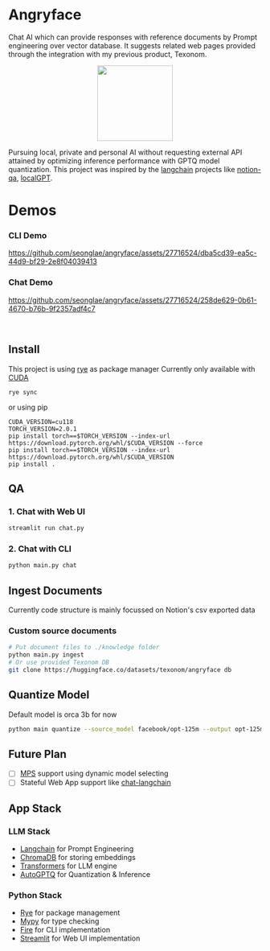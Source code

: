 # Angryface

Chat AI which can provide responses with reference documents by Prompt engineering over vector database. It suggests related web pages provided through the integration with my previous product, Texonom.

<p align="center">
<img src="img/angryface.png" style="width: 150px"/>
</p>

Pursuing local, private and personal AI without requesting external API attained by optimizing inference performance with GPTQ model quantization. This project was inspired by the [langchain](https://github.com/hwchase17/langchain) projects like [notion-qa](https://github.com/hwchase17/notion-qa), [localGPT](https://github.com/PromtEngineer/localGPT).

# Demos

### CLI Demo

https://github.com/seonglae/angryface/assets/27716524/dba5cd39-ea5c-44d9-bf29-2e8f04039413

### Chat Demo

https://github.com/seonglae/angryface/assets/27716524/258de629-0b61-4670-b76b-9f2357adf4c7

<br/>

## Install

This project is using [rye](https://mitsuhiko.github.io/rye/) as package manager
Currently only available with [CUDA](https://texonom.com/a9e934a523d346c5a984d95e3d0676e3)

```
rye sync
```

or using pip

```
CUDA_VERSION=cu118
TORCH_VERSION=2.0.1
pip install torch==$TORCH_VERSION --index-url https://download.pytorch.org/whl/$CUDA_VERSION --force
pip install torch==$TORCH_VERSION --index-url https://download.pytorch.org/whl/$CUDA_VERSION
pip install .
```

## QA

### 1. Chat with Web UI

```zsh
streamlit run chat.py
```

### 2. Chat with CLI

```zsh
python main.py chat
```

## Ingest Documents

Currently code structure is mainly focussed on Notion's csv exported data

### Custom source documents

```zsh
# Put document files to ./knowledge folder
python main.py ingest
# Or use provided Texonom DB
git clone https://huggingface.co/datasets/texonom/angryface db
```

## Quantize Model

Default model is orca 3b for now

```zsh
python main quantize --source_model facebook/opt-125m --output opt-125m-4bit-gptq --push
```

## Future Plan

- [ ] [MPS](https://texonom.com/8d71e4de36e4416c83f65ee7bdaa412b) support using dynamic model selecting
- [ ] Stateful Web App support like [chat-langchain](https://chat.langchain.dev/)

## App Stack

### LLM Stack

- [Langchain](https://texonom.com/945567c597364cbb98336ca08c059856) for Prompt Engineering
- [ChromaDB](https://texonom.com/8af886db7d684e03911a86b652620816) for storing embeddings
- [Transformers](https://texonom.com/f5101287cc9249ab812e281e374e5629) for LLM engine
- [AutoGPTQ](https://github.com/PanQiWei/AutoGPTQ) for Quantization & Inference

### Python Stack

- [Rye](https://texonom.com/rye-429b5d5f3d7f4026ab5d1abd61facc73) for package management
- [Mypy](https://texonom.com/8a894731430f4138ac0fdd522cd74772) for type checking
- [Fire](https://github.com/google/python-fire) for CLI implementation
- [Streamlit](https://texonom.com/9e295c64d27e4999878a022b1c538964) for Web UI implementation
